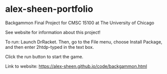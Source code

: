 # alex-sheen-portfolio

Backgammon Final Project for CMSC 15100 at The University of Chicago

See website for information about this project!

To run:
  Launch DrRacket. Then, go to the File menu, choose Install Package, and then enter 2htdp-typed in the text box.

  Click the run button to start the game.

Link to website:
https://alex-sheen.github.io/code/backgammon.html
